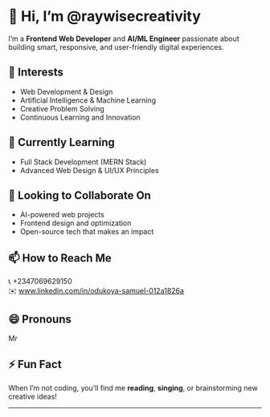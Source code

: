 # 👋 Hi, I’m @raywisecreativity  

I’m a **Frontend Web Developer** and **AI/ML Engineer** passionate about building smart, responsive, and user-friendly digital experiences.  

## 👀 Interests  
- Web Development & Design  
- Artificial Intelligence & Machine Learning  
- Creative Problem Solving  
- Continuous Learning and Innovation  

## 🌱 Currently Learning  
- Full Stack Development (MERN Stack)  
- Advanced Web Design & UI/UX Principles  

## 💞️ Looking to Collaborate On  
- AI-powered web projects  
- Frontend design and optimization  
- Open-source tech that makes an impact  

## 📫 How to Reach Me  
📞 +2347069629150  
✉️ www.linkedin.com/in/odukoya-samuel-012a1826a  

## 😄 Pronouns  
Mr  

## ⚡ Fun Fact  
When I’m not coding, you’ll find me **reading**, **singing**, or brainstorming new creative ideas!  

---

<!---
raywisecreativity/raywisecreativity is a ✨ special ✨ repository because its `README.md` (this file) appears on your GitHub profile.
You can click the Preview link to take a look at your changes.
--->
